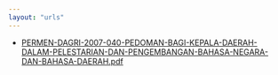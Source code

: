 ```yaml
---
layout: "urls"
---
```

* [PERMEN-DAGRI-2007-040-PEDOMAN-BAGI-KEPALA-DAERAH-DALAM-PELESTARIAN-DAN-PENGEMBANGAN-BAHASA-NEGARA-DAN-BAHASA-DAERAH.pdf](PERMEN-DAGRI-2007-040-PEDOMAN-BAGI-KEPALA-DAERAH-DALAM-PELESTARIAN-DAN-PENGEMBANGAN-BAHASA-NEGARA-DAN-BAHASA-DAERAH.pdf)
